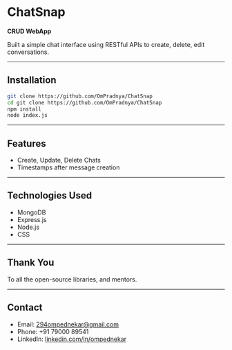 # ChatSnap

**CRUD WebApp**

 Built a simple chat interface using RESTful APIs to create, delete, edit conversations.

---


## Installation

```bash
git clone https://github.com/OmPradnya/ChatSnap
cd git clone https://github.com/OmPradnya/ChatSnap
npm install
node index.js
```

---

## Features

- Create, Update, Delete Chats
- Timestamps after message creation
  
---

## Technologies Used

- MongoDB
- Express.js
- Node.js
- CSS
---

## Thank You

To all the open-source libraries, and mentors.

---

## Contact

- Email: [294ompednekar@gmail.com](mailto:294ompednekar@gmail.com)
- Phone: +91 79000 89541  
- LinkedIn: [linkedin.com/in/ompednekar](https://www.linkedin.com/in/ompednekar/)
